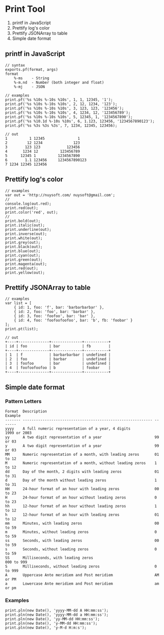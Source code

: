 # Print Tool

1. printf in JavaScript
2. Prettify log's color
3. Prettify JSONArray to table
4. Simple date format

## printf in JavaScript

    // syntax
    exports.pf(format, args)
    format
        %-ms    - String
        %-m.nd  - Number (both integer and float)
        %-mj    - JSON

    // examples
    print.pf('%s %10s %-10s %10s', 1, 1, 12345, '1');
    print.pf('%s %10s %-10s %10s', 2, 12, 1234, '123');
    print.pf('%s %10s %-10s %10s', 3, 123, 123, '123456');
    print.pf('%s %10s %-10s %10s', 4, 1234, 12, '123456789');
    print.pf('%s %10s %-10s %10s', 5, 12345, 1, '1234567890');
    print.pf('%s %10.1d %-10s %10s', 6, 1.123, 123456, '1234567890123');
    print.pf('%s %3s %3s %3s', 7, 1234, 12345, 123456);

    // out
    1          1 12345               1
    2         12 1234              123
    3        123 123            123456
    4       1234 12          123456789
    5      12345 1          1234567890
    6        1.1 123456     1234567890123
    7 1234 12345 123456

## Prettify log's color
    
    // examples
    var out = 'http://nuysoft.com/ nuysoft@gmail.com';
    // 
    console.log(out.red);
    print.red(out);
    print.color('red', out);
    // 
    print.bold(out);
    print.italic(out);
    print.underline(out);
    print.inverse(out);
    print.white(out);
    print.grey(out);
    print.black(out);
    print.blue(out);
    print.cyan(out);
    print.green(out);
    print.magenta(out);
    print.red(out);
    print.yellow(out);

## Prettify JSONArray to table
    
    // examples
    var list = [
        { id: 1, foo: 'f', bar: 'barbarbarbar' },
        { id: 2, foo: 'foo', bar: 'barbar' },
        { id: 3, foo: 'foofoo', bar: 'bar' },
        { id: 4, foo: 'foofoofoofoo', bar: 'b', fb: 'foobar' }
    ];
    print.pt(list);

    // out
    +----+--------------+--------------+-----------+
    | id | foo          | bar          | fb        |
    +----+--------------+--------------+-----------+
    | 1  | f            | barbarbarbar | undefined |
    | 2  | foo          | barbar       | undefined |
    | 3  | foofoo       | bar          | undefined |
    | 4  | foofoofoofoo | b            | foobar    |
    +----+--------------+--------------+-----------+

## Simple date format

### Pattern Letters

    Format  Description                                                 Example
    ------- ----------------------------------------------------------- -------
    yyyy    A full numeric representation of a year, 4 digits           1999 or 2003
    yy      A two digit representation of a year                        99 or 03
    y       A two digit representation of a year                        99 or 03
    MM      Numeric representation of a month, with leading zeros       01 to 12
    M       Numeric representation of a month, without leading zeros    1 to 12
    dd      Day of the month, 2 digits with leading zeros               01 to 31
    d       Day of the month without leading zeros                      1 to 31
    HH      24-hour format of an hour with leading zeros                00 to 23
    H       24-hour format of an hour without leading zeros             0 to 23
    hh      12-hour format of an hour without leading zeros             1 to 12
    h       12-hour format of an hour with leading zeros                01 to 12
    mm      Minutes, with leading zeros                                 00 to 59
    m       Minutes, without leading zeros                              0 to 59
    ss      Seconds, with leading zeros                                 00 to 59
    s       Seconds, without leading zeros                              0 to 59
    SS      Milliseconds, with leading zeros                            000 to 999
    S       Milliseconds, without leading zeros                         0 to 999
    A       Uppercase Ante meridiem and Post meridiem                   AM or PM
    a       Lowercase Ante meridiem and Post meridiem                   am or pm

### Examples

    print.pln(new Date(), 'yyyy-MM-dd A HH:mm:ss');
    print.pln(new Date(), 'yyyy-MM-dd a HH:mm:ss');
    print.pln(new Date(), 'yy-MM-dd HH:mm:ss');
    print.pln(new Date(), 'y-MM-dd HH:mm:ss');
    print.pln(new Date(), 'y-M-d H:m:s');

